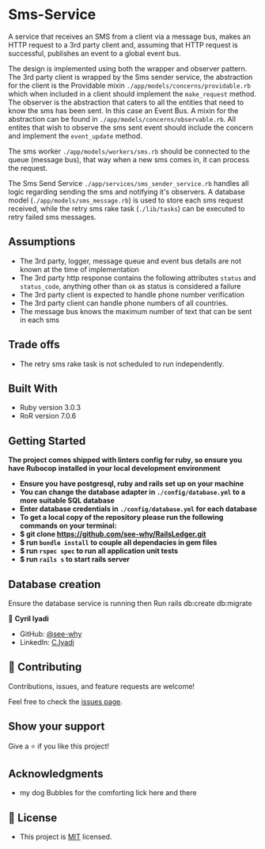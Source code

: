 # Sms-Service
A service that receives an SMS from a client via a message bus, makes an HTTP request to a 3rd party client and, assuming that HTTP request is successful, publishes an event to a global event bus.

The design is implemented using both the wrapper and observer pattern. The 3rd party client is wrapped by the Sms sender service, the abstraction for the client is the Providable mixin `./app/models/concerns/providable.rb` which when included in a client should implement the `make_request` method. The observer is the abstraction that caters to all the entities that need to know the sms has been sent. In this case an Event Bus. A mixin for the abstraction can be found in `./app/models/concerns/observable.rb`. All entites that wish to observe the sms sent event should include the concern and implement the `event_update` method.

The sms worker `./app/models/workers/sms.rb` should be connected to the queue (message bus), that way when a new sms comes in, it can process the request.

The Sms Send Service `./app/services/sms_sender_service.rb` handles all logic regarding sending the sms and notifying it's observers.
A database model (`./app/models/sms_message.rb`) is used to store each sms request received, while the retry sms rake task (`./lib/tasks`) can be executed to retry failed sms messages.


## Assumptions
- The 3rd party, logger, message queue and event bus details are not known at the time of implementation
- The 3rd party http response contains the following attributes `status` and `status_code`, anything other than `ok` as status is considered a failure
- The 3rd party client is expected to handle phone number verification
- The 3rd party client can handle phone numbers of all countries.
- The message bus knows the maximum number of text that can be sent in each sms

## Trade offs
- The retry sms rake task is not scheduled to run independently.

## Built With
- Ruby version 3.0.3
- RoR version 7.0.6

## Getting Started

**The project comes shipped with linters config for ruby, so ensure you have Rubocop**
**installed in your local development environment**

- **Ensure you have postgresql, ruby and rails set up on your machine**
- **You can change the database adapter in `./config/database.yml` to a more suitable SQL database**
- **Enter database credentials in `./config/database.yml` for each database**
- **To get a local copy of the repository please run the following commands on your terminal:**
- **$ git clone https://github.com/see-why/RailsLedger.git**
- **$ run `bundle install` to couple all dependacies in gem files**
- **$ run `rspec spec` to run all application unit tests**
- **$ run `rails s` to start rails server**
  
## Database creation
Ensure the database service is running then
Run rails db:create db:migrate

👤 **Cyril Iyadi**

- GitHub: [@see-why](https://github.com/see-why)
- LinkedIn: [C.Iyadi](https://www.linkedin.com/in/cyril-iyadi/)

## 🤝 Contributing

Contributions, issues, and feature requests are welcome!

Feel free to check the [issues page](../../issues/).

## Show your support

Give a ⭐️ if you like this project!

## Acknowledgments
- my dog Bubbles for the comforting lick here and there
## 📝 License
- This project is [MIT](./LICENSE) licensed.